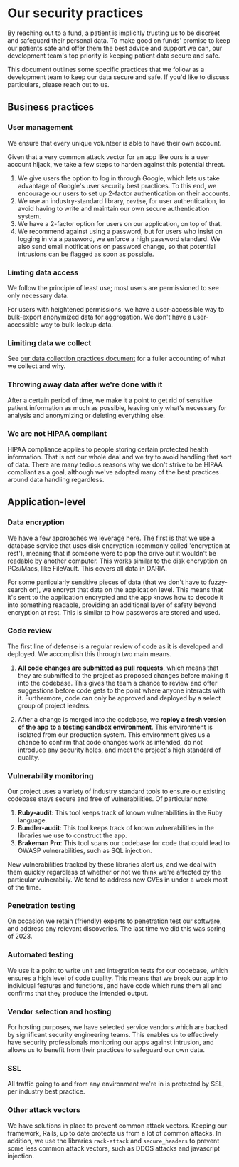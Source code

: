 # Our security practices

By reaching out to a fund, a patient is implicitly trusting us to be discreet and safeguard their personal data. To make good on funds' promise to keep our patients safe and offer them the best advice and support we can, our development team's top priority is keeping patient data secure and safe.

This document outlines some specific practices that we follow as a development team to keep our data secure and safe. If you'd like to discuss particulars, please reach out to us.

## Business practices

### User management

We ensure that every unique volunteer is able to have their own account.

Given that a very common attack vector for an app like ours is a user account hijack, we take a few steps to harden against this potential threat.

1. We give users the option to log in through Google, which lets us take advantage of Google's user security best practices. To this end, we encourage our users to set up 2-factor authentication on their accounts.
2. We use an industry-standard library, `devise`, for user authentication, to avoid having to write and maintain our own secure authentication system.
3. We have a 2-factor option for users on our application, on top of that.
4. We recommend against using a password, but for users who insist on logging in via a password, we enforce a high password standard. We also send email notifications on password change, so that potential intrusions can be flagged as soon as possible.

### Limting data access

We follow the principle of least use; most users are permissioned to see only necessary data.

For users with heightened permissions, we have a user-accessible way to bulk-export anonymized data for aggregation. We don't have a user-accessible way to bulk-lookup data.

### Limiting data we collect

See [our data collection practices document](OUR_DATA_COLLECTION_PRACTICES.md) for a fuller accounting of what we collect and why.

### Throwing away data after we're done with it

After a certain period of time, we make it a point to get rid of sensitive patient information as much as possible, leaving only what's necessary for analysis and anonymizing or deleting everything else.

### We are not HIPAA compliant

HIPAA compliance applies to people storing certain protected health information. That is not our whole deal and we try to avoid handling that sort of data. There are many tedious reasons why we don't strive to be HIPAA compliant as a goal, although we've adopted many of the best practices around data handling regardless.

## Application-level

### Data encryption

We have a few approaches we leverage here. The first is that we use a database service that uses disk encryption (commonly called 'encryption at rest'), meaning that if someone were to pop the drive out it wouldn't be readable by another computer. This works similar to the disk encryption on PCs/Macs, like FileVault. This covers all data in DARIA.

For some particularly sensitive pieces of data (that we don't have to fuzzy-search on), we encrypt that data on the application level. This means that it's sent to the application encrypted and the app knows how to decode it into something readable, providing an additional layer of safety beyond encryption at rest. This is similar to how passwords are stored and used.

### Code review

The first line of defense is a regular review of code as it is developed and deployed. We accomplish this through two main means.

1. **All code changes are submitted as pull requests**, which means that they are submitted to the project as proposed changes before making it into the codebase. This gives the team a chance to review and offer suggestions before code gets to the point where anyone interacts with it. Furthermore, code can only be approved and deployed by a select group of project leaders.

2. After a change is merged into the codebase, we **reploy a fresh version of the app to a testing sandbox environment**. This environment is isolated from our production system. This environment gives us a chance to confirm that code changes work as intended, do not introduce any security holes, and meet the project's high standard of quality.

### Vulnerability monitoring

Our project uses a variety of industry standard tools to ensure our existing codebase stays secure and free of vulnerabilities. Of particular note:

1. **Ruby-audit**: This tool keeps track of known vulnerabilities in the Ruby language.
2. **Bundler-audit**: This tool keeps track of known vulnerabilities in the libraries we use to construct the app.
3. **Brakeman Pro**: This tool scans our codebase for code that could lead to OWASP vulnerabilities, such as SQL injection.

New vulnerabilities tracked by these libraries alert us, and we deal with them quickly regardless of whether or not we think we're affected by the particular vulnerabiliy. We tend to address new CVEs in under a week most of the time.

### Penetration testing

On occasion we retain (friendly) experts to penetration test our software, and address any relevant discoveries. The last time we did this was spring of 2023.

### Automated testing

We use it a point to write unit and integration tests for our codebase, which ensures a high level of code quality. This means that we break our app into individual features and functions, and have code which runs them all and confirms that they produce the intended output.

### Vendor selection and hosting

For hosting purposes, we have selected service vendors which are backed by significant security engineering teams. This enables us to effectively have security professionals monitoring our apps against intrusion, and allows us to benefit from their practices to safeguard our own data.

### SSL

All traffic going to and from any environment we're in is protected by SSL, per industry best practice.

### Other attack vectors

We have solutions in place to prevent common attack vectors. Keeping our framework, Rails, up to date protects us from a lot of common attacks. In addition, we use the libraries `rack-attack` and `secure_headers` to prevent some less common attack vectors, such as DDOS attacks and javascript injection.
